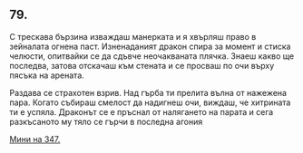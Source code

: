 ## 79.

С трескава бързина изваждаш манерката и я хвърляш право в
зейналата огнена паст. Изненаданият дракон спира за момент и
стиска челюсти, опитвайки се да сдъвче неочакваната плячка. Знаеш
какво ще последва, затова отскачаш към стената и се просваш по очи
върху пясъка на арената.

Раздава се страхотен взрив. Над гърба ти прелита вълна от
нажежена пара. Когато събираш смелост да надигнеш очи, виждаш,
че хитрината ти е успяла. Драконът се е пръснал от налягането на
парата и сега разкъсаното му тяло се гърчи в последна агония

[Мини на 347.](./347)
